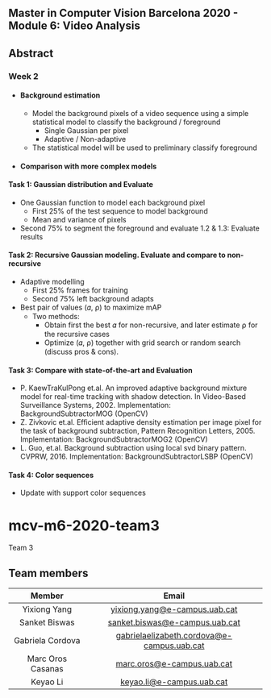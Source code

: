 

## Master in Computer Vision Barcelona 2020 - Module 6: Video Analysis


## Abstract
### Week 2
+ #### Background estimation
  + Model the background pixels of a video sequence using a simple statistical model to classify the background / foreground
    + Single Gaussian per pixel 
    + Adaptive / Non-adaptive 
  + The statistical model will be used to preliminary classify foreground
 + #### Comparison with more complex models 


#### Task 1: Gaussian distribution and Evaluate
+ One Gaussian function to model each background pixel
  + First 25% of the test sequence to model background
  + Mean and variance of pixels
+ Second 75% to segment the foreground and evaluate
1.2 & 1.3: Evaluate results

#### Task 2: Recursive Gaussian modeling. Evaluate and compare to non-recursive
+ Adaptive modelling
  + First 25% frames for training
  + Second 75% left background adapts
+ Best pair of values (𝛼, ⍴) to maximize mAP
  + Two methods:
    + Obtain first the best 𝛼 for non-recursive, and later estimate ⍴ for the recursive cases
    + Optimize (𝛼, ⍴) together with grid search or random search (discuss pros & cons).
#### Task 3: Compare with state-of-the-art and Evaluation
+ P. KaewTraKulPong et.al. An improved adaptive background mixture model for real-time tracking with shadow detection. In Video-Based Surveillance Systems, 2002. Implementation: BackgroundSubtractorMOG (OpenCV)
+ Z. Zivkovic et.al. Efficient adaptive density estimation per image pixel for the task of background subtraction, Pattern Recognition Letters, 2005. Implementation: BackgroundSubtractorMOG2 (OpenCV)
+ L. Guo, et.al. Background subtraction using local svd binary pattern. CVPRW, 2016. Implementation: BackgroundSubtractorLSBP (OpenCV)

#### Task 4: Color sequences
+ Update with support color sequences

# mcv-m6-2020-team3
Team 3
## Team members

|      Member     |           Email          |
|:---------------:|:------------------------:|
|  Yixiong Yang| yixiong.yang@e-campus.uab.cat |
|     Sanket Biswas   |    sanket.biswas@e-campus.uab.cat   |
|  Gabriela Cordova |    gabrielaelizabeth.cordova@e-campus.uab.cat    |
| Marc Oros Casanas  |marc.oros@e-campus.uab.cat |
| Keyao Li | keyao.li@e-campus.uab.cat|

